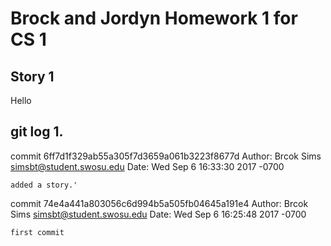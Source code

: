 # Brock and Jordyn Homework 1 for CS 1

## Story 1
Hello

## git log 1.

commit 6ff7d1f329ab55a305f7d3659a061b3223f8677d
Author: Brcok Sims <simsbt@student.swosu.edu>
Date:   Wed Sep 6 16:33:30 2017 -0700

    added a story.'

commit 74e4a441a803056c6d994b5a505fb04645a191e4
Author: Brcok Sims <simsbt@student.swosu.edu>
Date:   Wed Sep 6 16:25:48 2017 -0700

    first commit
